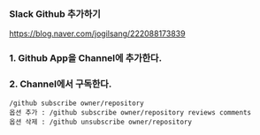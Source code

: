 ### Slack Github 추가하기
https://blog.naver.com/jogilsang/222088173839

### 1. Github App을 Channel에 추가한다.

### 2. Channel에서 구독한다.
```
/github subscribe owner/repository
옵션 추가 : /github subscribe owner/repository reviews comments
옵션 삭제 : /github unsubscribe owner/repository
```
